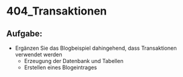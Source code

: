 # 404_Transaktionen

## Aufgabe:
- Ergänzen Sie das Blogbeispiel dahingehend, dass Transaktionen verwendet werden
  - Erzeugung der Datenbank und Tabellen
  - Erstellen eines Blogeintrages
